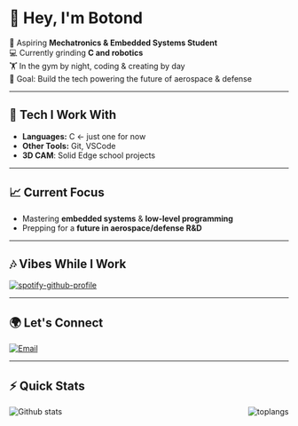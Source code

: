 # 👋 Hey, I'm Botond

🚀 Aspiring **Mechatronics & Embedded Systems Student**  
💻 Currently grinding **C and robotics**  
🏋️ In the gym by night, coding & creating by day  
🎯 Goal: Build the tech powering the future of aerospace & defense  



---

## 🔧 Tech I Work With
- **Languages:** C <- just one for now
- **Other Tools:** Git, VSCode
- **3D CAM**: Solid Edge school projects

---

## 📈 Current Focus
- Mastering **embedded systems** & **low-level programming**  
- Prepping for a **future in aerospace/defense R&D**  

---

## 🎶 Vibes While I Work
[![spotify-github-profile](https://spotify-github-profile.kittinanx.com/api/view?uid=6gzba9yfwqd5e8oezpoloqos4&cover_image=true&theme=natemoo-re&show_offline=false&background_color=d01b1b&interchange=true&bar_color=fafffa&bar_color_cover=false)](https://spotify-github-profile.kittinanx.com/api/view?uid=6gzba9yfwqd5e8oezpoloqos4&redirect=true)


---

## 🌍 Let's Connect
[![Email](https://img.shields.io/badge/Email-contact-red?style=flat-square&logo=gmail)](botondlevai@gmail.com)

---

## ⚡ Quick Stats
<img alt="Github stats" align="left" width="%45" src = "https://github-readme-stats.vercel.app/api?username=Boti869&show_icons=true&theme=tokyonight"/>
<img alt="toplangs" align="right" width="%60" src = "https://github-readme-stats.vercel.app/api/top-langs/?username=Boti869&layout=compact"/>
<!--
**Boti869/Boti869** is a ✨ _special_ ✨ repository because its `README.md` (this file) appears on your GitHub profile.

Here are some ideas to get you started:

- 🔭 I’m currently working on ...
- 🌱 I’m currently learning ...
- 👯 I’m looking to collaborate on ...
- 🤔 I’m looking for help with ...
- 💬 Ask me about ...
- 📫 How to reach me: ...
- 😄 Pronouns: ...
- ⚡ Fun fact: ...
# 👋 Hey, I'm Botond
https://open.spotify.com/user/6gzba9yfwqd5e8oezpoloqos4?si=dbfa0ef0e0994be6
-->
